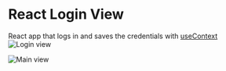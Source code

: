 # React Login View 

React app that logs in and saves the credentials with [useContext](https://reactjs.org/docs/hooks-reference.html#usecontext)![Login view](https://i.imgur.com/4C9OxfW.png)

![Main view](https://i.imgur.com/YMzC7Wr.png)
